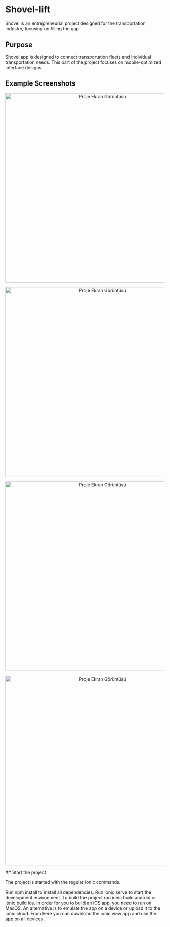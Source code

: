 # Shovel-lift

Shovel is an entrepreneurial project designed for the transportation industry, focusing on filling the gap.

## Purpose

Shovel app is designed to connect transportation fleets and individual transportation needs. This part of the project focuses on mobile-optimized interface designs.
## Example Screenshots

<p align="center">
  <img src="dashboard.png" alt="Proje Ekran Görüntüsü" width="600">
</p>
<p align="center">
  <img src="my-earning.jpg" alt="Proje Ekran Görüntüsü" width="600">
</p>
<p align="center">
  <img src="navigation.jpg" alt="Proje Ekran Görüntüsü" width="600">
</p>
<p align="center">
  <img src="schedule.jpg" alt="Proje Ekran Görüntüsü" width="600">
</p>
## Start the project

The project is started with the regular ionic commands.

Run npm install to install all dependencies.
Run ionic serve to start the development environment.
To build the project run ionic build android or ionic build ios. In order for you to build an iOS app, you need to run on MacOS.
An alternative is to emulate the app on a device or upload it to the ionic cloud. From here you can download the ionic view app and use the app on all devices.



